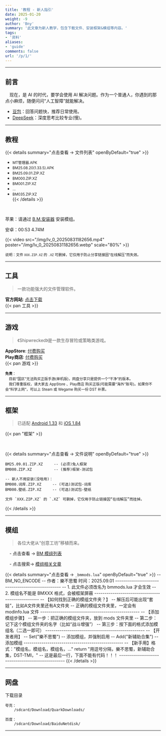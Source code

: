 ```yaml
---
title: '教程 - 新人指引'
date: 2025-01-20
weight: -9
author: 'Bny'
summary: '此文章为新人教学，包含下载文件、安装框架&模组等内容。'
tags:
- '资料'
aliases:
- 'guide'
comments: false
url: '/p/1/'
---
```


--- 

## 前言

　现在，是 AI 的时代，要学会使用 AI 解决问题。作为一个普通人，你遇到的那点小麻烦，随便问问“人工智障”就能解决。

- <span class="ext-url">[豆包](https://doubao.com)</span>：回答问题快，推荐日常使用。
- <span class="ext-url">[DeepSeek](https://deepseek.com)</span>：深度思考比较专业(慢)。

- - -

## 教程

{{< details summary="点击查看 → 文件列表" openByDefault="true" >}}
  - <small>MT管理器.APK</small>  
  - <small>BM25.08.20(1.33.5).APK</small>  
  - <small>BM25.09.01.ZIP.XZ</small>  
  - <small>BM000.ZIP.XZ</small>  
  - <small>BM001.ZIP.XZ</small>  
  - <small>...</small>  
  - <small>BM035.ZIP.XZ</small>  
{{< /details >}}

<br>

苹果：请通过 <span class="ext-url">[B.M.安装器](/app/imod/)</span> 安装模组。

安卓：00:53 4.74M  

{{< video src="/img/lv_0_20250831182656.mp4" poster="/img/lv_0_20250831182656.webp" scale="80%" >}}  

<small>说明：文件 `XXX.ZIP.XZ` 的 `.XZ` 可删掉，它仅用于防止分享链接因“在线解压”而失效。</small>  


<!-- {{"{{< bili BV1k8UFYAEjq >}}"}} -->

- - -

## 工具

> 一款功能强大的文件管理软件。  

**官方网站**: <span class="ext-url">[点击下载](https://mt2.cn)</span>  
{{< pan 工具 >}}  

- - -

## 游戏

> 《Shipwrecked》是一款生存冒险或策略类游戏。  

**AppStore**: <span class="ext-url">[付费购买](https://apps.apple.com/us/app/dont-starve-shipwrecked/id1147297267?l=zh)</span>  
**Play商店**: <span class="ext-url">[付费购买](https://play.google.com/store/apps/details?id=com.kleientertainment.doNotStarveShipwrecked)</span>  
{{< pan 游戏 >}}  

<small> **免责**：<br>　目前“国区”无法购买正版手游(单机版)，网盘分享只是提供一个“干净”的版本。<br>　我们尊重版权，请大家去 AppStore 、Play商店 购买正版(可能需要“海外”账号)。如果你不会“科学上网”，可以上 Steam 或 Wegame 购买一份 DST 补票。</small>  


- - -

## 框架

> 已适配 [Android 1.33](https://play.google.com/store/apps/details?id=com.kleientertainment.doNotStarveShipwrecked) 和 [iOS 1.84](https://apps.apple.com/us/app/dont-starve-shipwrecked/id1147297267?l=zh)  

{{< pan "框架" >}}

<br>


{{< details summary="点击查看 → 文件说明" openByDefault="true" >}}
    
    BM25.09.01.ZIP.XZ     -- (必须)兔人框架
    BM000.ZIP.XZ          -- (推荐)框架-测试包
    
    -- 新人不用安装(没啥用)：
    BM000.词库.ZIP.XZ     -- (可选)测试包-词库
    BM000.壁纸.ZIP.XZ     -- (可选)测试包-壁纸
    
    文件 `XXX.ZIP.XZ` 的 `.XZ` 可删掉，它仅用于防止链接因“在线解压”而挂掉。
{{< /details >}}

- - -

## 模组

> 各位大佬从“创意工坊”移植而来。  

　- 点击查看 → <span class="ext-url">[BM 模组列表](/mods)</span>  

　- 点击搜索→ <span class="ext-url">[模组相关文章](/search)</span>  

<!-- {{'  {{<pan"模组">}}  '}} -->



{{< details summary="点击查看 → `_bmmods.lua`" openByDefault="true" >}}
    -- BM_NO_ENCODE
    -- 作者：樂不思蜀	时间：2025.09.01
    --------------------------------------------------
    -- 1. 此文件必须改名为 bmmods.lua 才会生效
    -- 2. 模组名不能是 BMXXX 格式，会被框架屏蔽
    --------------------------------------------------
    -- 【如何找到正确的模组文件夹？】
    -- 解压后可能出现“套娃”，比如A文件夹里还有A文件夹
    -- 正确的模组文件夹里，一定会有 modinfo.lua 文件
    --------------------------------------------------
    -- 【添加模组步骤】
    -- 第一步：把正确的模组文件夹，放到 mods 文件夹里
    -- 第二步：记下这个模组文件夹的名字（比如“战斗增强”）
    -- 第三步：按下面的格式添加模组名（二选一即可）
    --------------------------------------------------
    -- 【开发者用】
    -- Set("樂不思蜀")   -- 添加模组，并强制启用
    -- Add("新辅助合集") -- 添加模组
    --------------------------------------------------
    -- 【新手用】格式："模组名，模组名，模组名，..."
    return "用逗号分隔，樂不思蜀，新辅助合集，DST-TMI，"  -- 这是最后一行，下面不能有代码！！！
    --------------------------------------------------
{{< /details >}}


- - -

## 网盘

下载目录  

    夸克：
        /sdcard/Download/QuarkDownloads/

    百度：
        /sdcard/Download/BaiduNetdisk/

<!--  -->
<!-- {{< details summary="临时使用，推荐“百度网盘 SVIP”" openByDefault="true" >}} -->
<!-- - `⚠️警告` 虚拟产品交易，谨防上当受骗！ -->  
<!-- - `1元/天` 闲鱼搜“百度网盘”，随便选销量多的卖家(自动发货)。 -->  
<!-- {{< /details >}} -->
<!--  -->
<!--  -->
<!-- {{< details summary="长期使用，推荐“夸克网盘 88VIP”" openByDefault="true" >}} -->
<!-- - `⚠️警告` 虚拟产品交易，谨防上当受骗！ -->  
<!-- - `0元/年` 淘宝开通88VIP，闲鱼39卖掉“年费-视频权益”，49卖掉“年费-音乐权益”，一共回血88元。 -->  
<!-- - `10元/年` 闲鱼搜“夸克88VIP”，推荐选择24小时内发布的商品。 -->  
<!--  -->
<!-- !<span class="ext-url">[88vip下载速度](/img/1000205033.webp)</span> -->
<!-- {{< /details >}} -->



- - -




